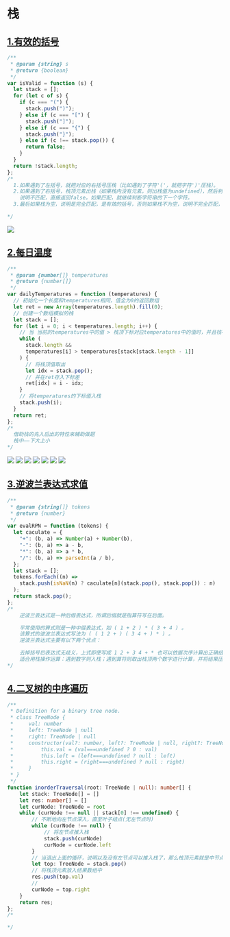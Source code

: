 # 栈

## [1.有效的括号](https://leetcode-cn.com/problems/valid-parentheses/)

```javascript
/**
 * @param {string} s
 * @return {boolean}
 */
var isValid = function (s) {
  let stack = [];
  for (let c of s) {
    if (c === "(") {
      stack.push(")");
    } else if (c === "[") {
      stack.push("]");
    } else if (c === "{") {
      stack.push("}");
    } else if (c !== stack.pop()) {
      return false;
    }
  }
  return !stack.length;
};
/* 
  1.如果遇到了左括号，就把对应的右括号压栈（比如遇到了字符'('，就把字符')'压栈）。
  2.如果遇到了右括号，栈顶元素出栈（如果栈内没有元素，则出栈值为undefined），然后判断出栈的这个元素是否等于这个右括号，如果不等于，
    说明不匹配，直接返回false。如果匹配，就继续判断字符串的下一个字符。
  3.最后如果栈为空，说明是完全匹配，是有效的括号，否则如果栈不为空，说明不完全匹配，不是有效的括号。

*/
```

<img src="https://pic.leetcode-cn.com/1610861314-hFmkuZ-image.png" />

## [2.每日温度](https://leetcode-cn.com/problems/daily-temperatures/)

```javascript
/**
 * @param {number[]} temperatures
 * @return {number[]}
 */
var dailyTemperatures = function (temperatures) {
  // 初始化一个长度和temperatures相同，值全为0的返回数组
  let ret = new Array(temperatures.length).fill(0);
  // 创建一个数组模拟的栈
  let stack = [];
  for (let i = 0; i < temperatures.length; i++) {
    // 当 当前的temperatures中的值 > 栈顶下标对应temperatures中的值时，并且栈不为空，进入循环
    while (
      stack.length &&
      temperatures[i] > temperatures[stack[stack.length - 1]]
    ) {
      // 将栈顶值取出
      let idx = stack.pop();
      // 并在ret存入下标差
      ret[idx] = i - idx;
    }
    // 将temperatures的下标值入栈
    stack.push(i);
  }
  return ret;
};
/* 
  借助栈的先入后出的特性来辅助做题
  栈中——下大上小
*/
```

<img src="https://pic.leetcode-cn.com/7209ac1b4f5ec690c2bc5e019d88b87cc80e64c0ab3ab559e80bb303388a1482-%E5%BE%AE%E4%BF%A1%E6%88%AA%E5%9B%BE_20200611131851.png" />
<img src="https://pic.leetcode-cn.com/4faa99b52a2f03d09a3836a82f5b68e9d1a483b0cd71e5bb22eebddf804d4b9a-%E5%BE%AE%E4%BF%A1%E6%88%AA%E5%9B%BE_20200611131905.png" />
<img src="https://pic.leetcode-cn.com/b83a04163ceede3d45038a2d61e86f946d37e6d2c3aa82e8f7c08e5bea71badd-%E5%BE%AE%E4%BF%A1%E6%88%AA%E5%9B%BE_20200611131914.png" />
<img src="https://pic.leetcode-cn.com/0aea854709433b259362dff1fc12fc80054881cc49ebc73bac6a8b42a3d908d0-%E5%BE%AE%E4%BF%A1%E6%88%AA%E5%9B%BE_20200611131924.png" />
<img src="https://pic.leetcode-cn.com/13360afbcee7e2ab9ec6dd82cab1560fce9f4f2b336682b3017ee95695265306-%E5%BE%AE%E4%BF%A1%E6%88%AA%E5%9B%BE_20200611131933.png" />
<img src="https://pic.leetcode-cn.com/1634ccfa6a688d91de575e20cf91583e7e733502461b5c6339b64a1702d709e9-%E5%BE%AE%E4%BF%A1%E6%88%AA%E5%9B%BE_20200611131941.png" />
<img src="https://pic.leetcode-cn.com/17fec02033e9de5c0c07716e3c80bb22ce1e285cf95eba9ec33c2af698b2dbf7-%E5%BE%AE%E4%BF%A1%E6%88%AA%E5%9B%BE_20200611131949.png" />

## [3.逆波兰表达式求值](https://leetcode-cn.com/problems/evaluate-reverse-polish-notation/)

```javascript
/**
 * @param {string[]} tokens
 * @return {number}
 */
var evalRPN = function (tokens) {
  let caculate = {
    "+": (b, a) => Number(a) + Number(b),
    "-": (b, a) => a - b,
    "*": (b, a) => a * b,
    "/": (b, a) => parseInt(a / b),
  };
  let stack = [];
  tokens.forEach((n) =>
    stack.push(isNaN(n) ? caculate[n](stack.pop(), stack.pop()) : n)
  );
  return stack.pop();
};
/* 
    逆波兰表达式是一种后缀表达式，所谓后缀就是指算符写在后面。

    平常使用的算式则是一种中缀表达式，如 ( 1 + 2 ) * ( 3 + 4 ) 。
    该算式的逆波兰表达式写法为 ( ( 1 2 + ) ( 3 4 + ) * ) 。
    逆波兰表达式主要有以下两个优点：

    去掉括号后表达式无歧义，上式即便写成 1 2 + 3 4 + * 也可以依据次序计算出正确结果。
    适合用栈操作运算：遇到数字则入栈；遇到算符则取出栈顶两个数字进行计算，并将结果压入栈中。
*/
```

## [4.二叉树的中序遍历](https://leetcode-cn.com/problems/binary-tree-inorder-traversal/)

```typescript
/**
 * Definition for a binary tree node.
 * class TreeNode {
 *     val: number
 *     left: TreeNode | null
 *     right: TreeNode | null
 *     constructor(val?: number, left?: TreeNode | null, right?: TreeNode | null) {
 *         this.val = (val===undefined ? 0 : val)
 *         this.left = (left===undefined ? null : left)
 *         this.right = (right===undefined ? null : right)
 *     }
 * }
 */
function inorderTraversal(root: TreeNode | null): number[] {
    let stack: TreeNode[] = []
    let res: number[] = []
    let curNode: TreeNode = root
    while (curNode !== null || stack[0] !== undefined) {
        // 不断地向左节点深入，直至叶子结点(无左节点时)
        while (curNode !== null) {
            // 将左节点推入栈
            stack.push(curNode)
            curNode = curNode.left
        }
        // 当退出上面的循环，说明以及没有左节点可以推入栈了，那么栈顶元素就是中节点
        let top: TreeNode = stack.pop()
        // 将栈顶元素放入结果数组中
        res.push(top.val)
        // 
        curNode = top.right
    }
    return res;
};
/* 

*/
```